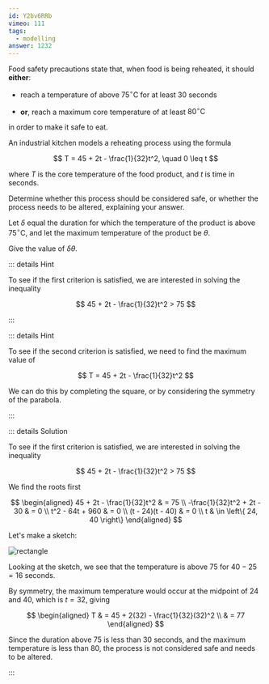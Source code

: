 ```yaml
---
id: Y2bv6RRb
vimeo: 111
tags:
  - modelling
answer: 1232
---
```


Food safety precautions state that, when food is being reheated, it should
**either**:

- reach a temperature of above $75^{\circ}\text{C}$ for at least $30$ seconds

- **or**, reach a maximum core temperature of at least $80^{\circ}\text{C}$

in order to make it safe to eat.

An industrial kitchen models a reheating process using the formula

$$
T = 45 + 2t - \frac{1}{32}t^2, \quad 0 \leq t
$$

where $T$ is the core temperature of the food product, and $t$ is time in
seconds.

Determine whether this process should be considered safe, or whether the process
needs to be altered, explaining your answer.

Let $\delta$ equal the duration for which the temperature of the product is
above $75^{\circ}\text{C}$, and let the maximum temperature of the product be
$\theta.$

Give the value of $\delta \theta$.

<AnswerInput :answer="$frontmatter.answer" />

::: details Hint

To see if the first criterion is satisfied, we are interested in solving the
inequality

$$
45 + 2t - \frac{1}{32}t^2 > 75
$$

:::

::: details Hint

To see if the second criterion is satisfied, we need to find the maximum value
of

$$
T = 45 + 2t - \frac{1}{32}t^2
$$

We can do this by completing the square, or by considering the symmetry of the
parabola.

:::

::: details Solution

To see if the first criterion is satisfied, we are interested in solving the
inequality

$$
45 + 2t - \frac{1}{32}t^2 > 75
$$

We find the roots first

$$
\begin{aligned}
45 + 2t - \frac{1}{32}t^2 & = 75 \\
-\frac{1}{32}t^2 + 2t - 30 & = 0 \\
t^2 - 64t + 960 & = 0 \\
(t - 24)(t - 40) & = 0 \\
t & \in \left\{ 24, 40 \right\}
\end{aligned}
$$

Let's make a sketch:

![rectangle](/img/learn/quadratic-inequalities-04.svg)

Looking at the sketch, we see that the temperature is above $75$ for
$40 - 25 = 16$ seconds.

By symmetry, the maximum temperature would occur at the midpoint of $24$ and
$40$, which is $t = 32$, giving

$$
\begin{aligned}
T & = 45 + 2(32) - \frac{1}{32}(32)^2 \\
& = 77
\end{aligned}
$$

Since the duration above $75$ is less than $30$ seconds, and the maximum
temperature is less than $80$, the process is not considered safe and needs to
be altered.

:::
